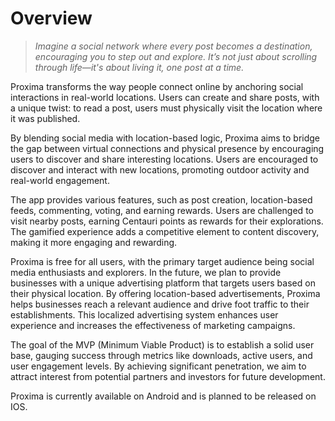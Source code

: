 # Overview  
  

>*Imagine a social network where every post becomes a destination, encouraging you to step out and explore. It’s not just about scrolling through life—it's about living it, one post at a time.*  
  
  
Proxima transforms the way people connect online by anchoring social interactions in real-world locations. Users can create and share posts, with a unique twist: to read a post, users must physically visit the location where it was published.

By blending social media with location-based logic, Proxima aims to bridge the gap between virtual connections and physical presence by encouraging users to discover and share interesting locations. Users are encouraged to discover and interact with new locations, promoting outdoor activity and real-world engagement.

The app provides various features, such as post creation, location-based feeds, commenting, voting, and earning rewards. Users are challenged to visit nearby posts, earning Centauri points as rewards for their explorations. The gamified experience adds a competitive element to content discovery, making it more engaging and rewarding.

Proxima is free for all users, with the primary target audience being social media enthusiasts and explorers.
In the future, we plan to provide businesses with a unique advertising platform that targets users based on their physical location. By offering location-based advertisements, Proxima helps businesses reach a relevant audience and drive foot traffic to their establishments. This localized advertising system enhances user experience and increases the effectiveness of marketing campaigns.

The goal of the MVP (Minimum Viable Product) is to establish a solid user base, gauging success through metrics like downloads, active users, and user engagement levels. By achieving significant penetration, we aim to attract interest from potential partners and investors for future development.

Proxima is currently available on Android and is planned to be released on IOS.
